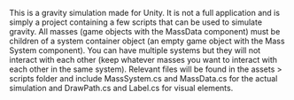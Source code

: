 This is a gravity simulation made for Unity. It is not a full application and is simply a project containing a few scripts that can be used to simulate gravity. All masses (game objects with the MassData component) must be children of a system container object (an empty game object with the Mass System component). You can have multiple systems but they will not interact with each other (keep whatever masses you want to interact with each other in the same system). Relevant files will be found in the assets > scripts folder and include MassSystem.cs and MassData.cs for the actual simulation and DrawPath.cs and Label.cs for visual elements.
